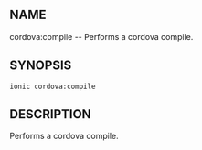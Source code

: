 
## NAME
cordova:compile -- Performs a cordova compile.
  
## SYNOPSIS
    ionic cordova:compile 
  
## DESCRIPTION
Performs a cordova compile.






